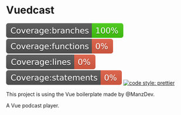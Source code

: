 # Vuedcast

[![coverage: branches](./badges/badge-branches.svg)](./badges/badge-branches.svg)
[![coverage: functions](./badges/badge-functions.svg)](./badges/badge-functions.svg)
[![coverage: lines](./badges/badge-lines.svg)](./badges/badge-lines.svg)
[![coverage: statements](./badges/badge-statements.svg)](./badges/badge-statements.svg)
[![code style: prettier](https://img.shields.io/badge/code_style-prettier-ff69b4.svg?style=flat-square)](https://github.com/prettier/prettier)

This project is using the Vue boilerplate made by @ManzDev​.

A Vue podcast player.

